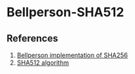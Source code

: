 # Bellperson-SHA512

## References
1. [Bellperson implementation of SHA256](https://github.com/filecoin-project/bellperson/blob/master/src/gadgets/sha256.rs)
2. [SHA512 algorithm](https://www.brainkart.com/article/Secure-Hash-Algorithm-(SHA)_8450/)
